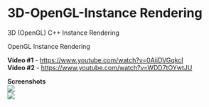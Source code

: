 # 3D-OpenGL-Instance Rendering
3D (OpenGL) C++ Instance Rendering

OpenGL Instance Rendering  

**Video #1** - https://www.youtube.com/watch?v=0AiiDVGqkcI  
**Video #2** - https://www.youtube.com/watch?v=WDD7tOYwtJU  

**Screenshots**  
![](https://github.com/willardt/3D-OpenGL-Particles/blob/master/Screenshots/ss1.png?raw=true "")  
![](https://github.com/willardt/3D-OpenGL-Particles/blob/master/Screenshots/ss2.png?raw=true "")  
